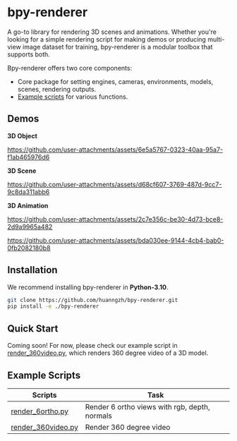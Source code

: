 # bpy-renderer

A go-to library for rendering 3D scenes and animations. Whether you're looking for a simple rendering script for making demos or producing multi-view image dataset for training, bpy-renderer is a modular toolbox that supports both.

Bpy-renderer offers two core components:

* Core package for setting engines, cameras, environments, models, scenes, rendering outputs.
* [Example scripts](./examples/) for various functions.

## Demos

**3D Object**

https://github.com/user-attachments/assets/6e5a5767-0323-40aa-95a7-f1ab465976d6

**3D Scene**

https://github.com/user-attachments/assets/d68cf607-3769-487d-9cc7-9c8da311abb6

**3D Animation**

https://github.com/user-attachments/assets/2c7e356c-be30-4d73-bce8-2d9a9965a482

https://github.com/user-attachments/assets/bda030ee-9144-4cb4-bab0-0fb2082180b8

## Installation

We recommend installing bpy-renderer in **Python-3.10**.

```Bash
git clone https://github.com/huanngzh/bpy-renderer.git
pip install -e ./bpy-renderer
```

## Quick Start

Coming soon! For now, please check our example script in [render_360video.py](./examples/object/render_360video.py), which renders 360 degree video of a 3D model.

## Example Scripts

| Scripts | Task |
| - | - |
| [render_6ortho.py](examples/object/render_6ortho.py) | Render 6 ortho views with rgb, depth, normals |
| [render_360video.py](examples/object/render_360video.py) | Render 360 degree video |
